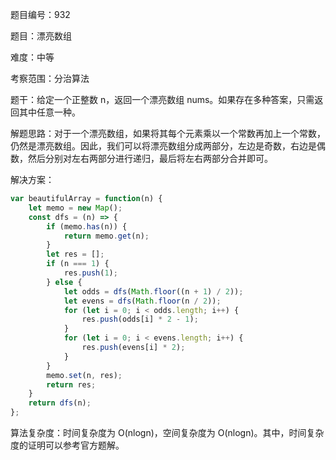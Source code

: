 题目编号：932

题目：漂亮数组

难度：中等

考察范围：分治算法

题干：给定一个正整数 n，返回一个漂亮数组 nums。如果存在多种答案，只需返回其中任意一种。

解题思路：对于一个漂亮数组，如果将其每个元素乘以一个常数再加上一个常数，仍然是漂亮数组。因此，我们可以将漂亮数组分成两部分，左边是奇数，右边是偶数，然后分别对左右两部分进行递归，最后将左右两部分合并即可。

解决方案：

```javascript
var beautifulArray = function(n) {
    let memo = new Map();
    const dfs = (n) => {
        if (memo.has(n)) {
            return memo.get(n);
        }
        let res = [];
        if (n === 1) {
            res.push(1);
        } else {
            let odds = dfs(Math.floor((n + 1) / 2));
            let evens = dfs(Math.floor(n / 2));
            for (let i = 0; i < odds.length; i++) {
                res.push(odds[i] * 2 - 1);
            }
            for (let i = 0; i < evens.length; i++) {
                res.push(evens[i] * 2);
            }
        }
        memo.set(n, res);
        return res;
    }
    return dfs(n);
};
```

算法复杂度：时间复杂度为 O(nlogn)，空间复杂度为 O(nlogn)。其中，时间复杂度的证明可以参考官方题解。